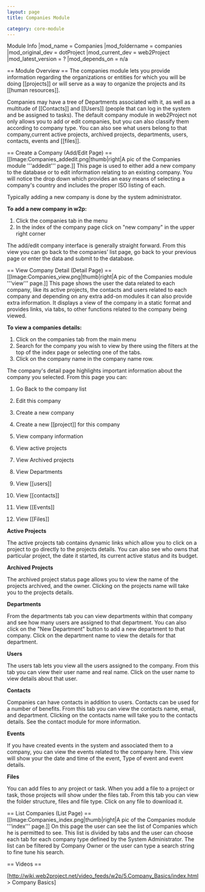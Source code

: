 ```yaml
---
layout: page
title: Companies Module

category: core-module
---
```


Module Info
 |mod_name = Companies
 |mod_foldername = companies
 |mod_original_dev = dotProject
 |mod_current_dev = web2Project
 |mod_latest_version = ?
 |mod_depends_on = n/a


== Module Overview ==
The companies module lets you provide information regarding the organizations or entities for which you will be doing [[projects]] or will serve as a way to organize the projects and its [[human resources]].

Companies may have a tree of Departments associated with it, as well as a multitude of [[Contacts]] and [[Users]] (people that can log in the system and be assigned to tasks). The default company module in web2Project not only allows you to add or edit companies, but you can also classify them according to company type. You can also see what users belong to that company,current active projects, archived projects, departments, users, contacts, events and [[files]].

== Create a Company (Add/Edit Page) ==
[[Image:Companies_addedit.png|thumb|right|A pic of the Companies module '''addedit''' page.]]
This page is used to either add a new company to the database or to edit information relating to an existing company. You will notice the drop down which provides an easy means of selecting a company's country and includes the proper ISO listing of each.

Typically adding a new company is done by the system administrator.

<strong>To add a new company in w2p:</strong>

1. Click the companies tab in the menu
2. In the index of the company page click on "new company" in the upper right corner

The add/edit company interface is generally straight forward. From this view you can go back to the companies’ list page, go back to your previous page or enter the data and submit to the database.

== View Company Detail (Detail Page) ==
[[Image:Companies_view.png|thumb|right|A pic of the Companies module '''view''' page.]]
This page shows the user the data related to each company, like its active projects, the contacts and users related to each company and depending on any extra add-on modules it can also provide extra information.
It displays a view of the company in a static format and provides links, via tabs, to other functions related to the company being viewed.

<strong>To view a companies details:</strong>

1. Click on the companies tab from the main menu
2. Search for the company you wish to view by there using the filters at the top of the index page or selecting one of the tabs.
3. Click on the company name in the company name row.


The company's detail page highlights important information about the company you selected. From this page you can:

1.  Go Back to the company list

2.  Edit this company

3.  Create a new company

4.  Create a new [[project]] for this company

5.  View company information

6.  View active projects

7.  View Archived projects

8.  View Departments

9.  View [[users]]

10. View [[contacts]]

11. View [[Events]]

12. View [[Files]]


<strong>Active Projects</strong>

The active projects tab contains dynamic links which allow you to click on a project to go directly to the projects details. You can also see who owns that particular project, the date it started, its current active status and its budget.


<strong>Archived Projects</strong>

The archived project status page allows you to view the name of the projects archived, and the owner. Clicking on the projects name will take you to the projects details.

<strong>Departments</strong>

From the departments tab you can view departments within that company and see how many users are assigned to that department. You can also click on the "New Department" button to add a new department to that company. Click on the department name to view the details for that department.

<strong>Users</strong>

The users tab lets you view all the users assigned to the company. From this tab you can view their user name and real name. Click on the user name to view details about that user.

<strong>Contacts</strong>

Companies can have contacts in addition to users. Contacts can be used for a number of benefits. From this tab you can view the contacts name, email, and department. Clicking on the contacts name will take you to the contacts details. See the contact module for more information.

<strong>Events</strong>

If you have created events in the system and associated them to a company, you can view the events related to the company here. This view will show your the date and time of the event, Type of event and event details.


<strong>Files</strong>

You can add files to any project or task. When you add a file to a project or task, those projects will show under the files tab. From this tab you can view the folder structure, files and file type. Click on any file to download it.

== List Companies (List Page) ==
[[Image:Companies_index.png|thumb|right|A pic of the Companies module '''index''' page.]]
On this page the user can see the list of Companies which he is permitted to see.
This list is divided by tabs and the user can choose each tab for each company type defined by the System Administrator.
The list can be filtered by Company Owner or the user can type a search string to fine tune his search.

== Videos ==

[http://wiki.web2project.net/video_feeds/w2p/5.Company_Basics/index.html > Company Basics]